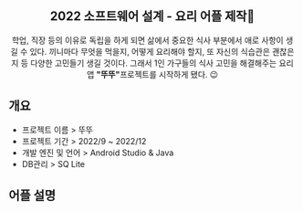 <div align="center">
<h2> 2022 소프트웨어 설계 - 요리 어플 제작🍳</h2>
학업, 직장 등의 이유로 독립을 하게 되면 삶에서 중요한 식사 부분에서 애로 사항이 생길 수 있다. 
끼니마다 무엇을 먹을지, 어떻게 요리해야 할지, 또 자신의 식습관은 괜찮은지 등 다양한 고민들기 생길 것이다.
그래서 1인 가구들의 식사 고민을 해결해주는 요리 앱 <b>"뚜뚜"</b>프로젝트를 시작하게 됐다. 😉
</div>

## 개요 
- 프로젝트 이름 > 뚜뚜
- 프로젝트 기간 > 2022/9 ~ 2022/12
- 개발 엔진 및 언어 > Android Studio & Java
- DB관리 > SQ Lite
## 어플 설명
